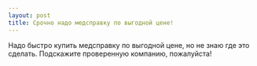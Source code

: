 ```yaml
---
layout: post 
title: Срочно надо медсправку по выгодной цене! 
--- 
```

Надо быстро купить медсправку по выгодной цене, но не знаю где это сделать. Подскажите проверенную компанию, пожалуйста!